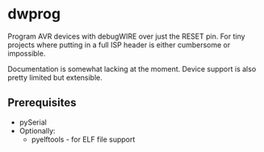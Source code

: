 dwprog
======

Program AVR devices with debugWIRE over just the RESET pin. For tiny projects where putting in a
full ISP header is either cumbersome or impossible.

Documentation is somewhat lacking at the moment. Device support is also pretty limited but
extensible.

Prerequisites
-------------

* pySerial
* Optionally:
  * pyelftools - for ELF file support
